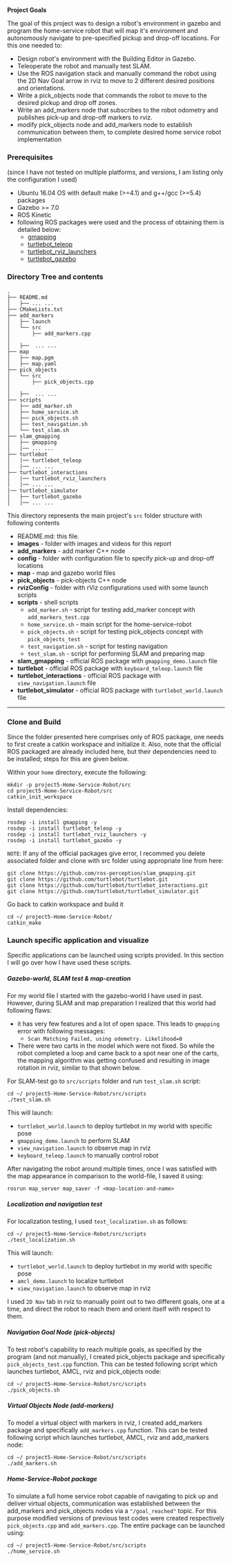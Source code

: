 
**Project Goals**

The goal of this project was to design a robot's environment in gazebo and program the home-service robot that will map it's environment and autonomously navigate to pre-specified pickup and drop-off locations. For this one needed to:

* Design robot's environment with the Building Editor in Gazebo.
* Teleoperate the robot and manually test SLAM.
* Use the ROS navigation stack and manually command the robot using the 2D Nav Goal arrow in rviz to move to 2 different desired positions and orientations.
* Write a pick_objects node that commands the robot to move to the desired pickup and drop off zones.
* Write an add_markers node that subscribes to the robot odometry and publishes pick-up and drop-off markers to rviz.
* modify pick_objects node and add_markers node to establish communication between them, to complete desired home service robot implementation

### Prerequisites
(since I have not tested on multiple platforms, and versions, I am listing only the configuration I used)

* Ubuntu 16.04 OS with default make (>=4.1) and g++/gcc (>=5.4) packages
* Gazebo >= 7.0
* ROS Kinetic
* following ROS packages were used and the process of obtaining them is detailed below:
	* [gmapping](http://wiki.ros.org/gmapping)
	* [turtlebot_teleop](http://wiki.ros.org/turtlebot_teleop)
	* [turtlebot_rviz_launchers](http://wiki.ros.org/turtlebot_rviz_launchers)
	* [turtlebot_gazebo](http://wiki.ros.org/turtlebot_gazebo)

### Directory Tree and contents

```
.
├── README.md
│   ├── ... ...
├── CMakeLists.txt
├── add_markers
│   ├── launch  
│   └── src
│       ├── add_markers.cpp
│    
│   ├──  ... ...
├── map 
│   ├── map.pgm
│   ├── map.yaml
├── pick_objects
│   └── src
│       ├── pick_objects.cpp
│       
│   ├──  ... ...
├── scripts
│   ├── add_marker.sh
│   ├── home_service.sh
│   ├── pick_objects.sh
│   ├── test_navigation.sh
│   └── test_slam.sh
├── slam_gmapping
│   ├── gmapping
│   |── ... ...
├── turtlebot
│   |── turtlebot_teleop
│   |── ... ...
├── turtlebot_interactions
│   |── turtlebot_rviz_launchers
│   |── ... ...
|── turtlebot_simulator
│   ├── turtlebot_gazebo
│   |── ... ...

```

This directory represents the main project's `src` folder structure with following contents

* README.md: this file.
* **images** - folder with images and videos for this report
* **add_markers** - add marker C++ node
* **config** - folder with configuration file to specify pick-up and drop-off locations
* **map** - map and gazebo world files
* **pick_objects** - pick-objects C++ node
* **rvizConfig** - folder with rViz configurations used with some launch scripts
* **scripts** - shell scripts
	* `add_marker.sh` - script for testing add_marker concept with `add_markers_test.cpp`
	* `home_service.sh` - main script for the home-service-robot
	* `pick_objects.sh` - script for testing pick_objects concept with `pick_objects_test`
	* `test_navigation.sh` - script for testing navigation
	* `test_slam.sh` - script for performing SLAM and preparing map
* **slam_gmapping** - official ROS package with `gmapping_demo.launch` file
* **turtlebot** - official ROS package with `keyboard_teleop.launch` file
* **turtlebot_interactions** - official ROS package with `view_navigation.launch` file
* **turtlebot_simulator** - official ROS package with `turtlebot_world.launch` file

---

### Clone and Build

Since the folder presented here comprises only of ROS package, one needs to first create a catkin workspace and initialize it. Also, note that the official ROS packaged are already included here, but their dependencies need to be installed; steps for this are given below.

Within your `home` directory, execute the following:

```
mkdir -p project5-Home-Service-Robot/src
cd project5-Home-Service-Robot/src
catkin_init_workspace
```
Install dependencies:

```
rosdep -i install gmapping -y
rosdep -i install turtlebot_teleop -y
rosdep -i install turtlebot_rviz_launchers -y
rosdep -i install turtlebot_gazebo -y
```

`NOTE`: If any of the official packages give error, I recommed you delete associated folder and clone with src folder using appropriate line from here:

```
git clone https://github.com/ros-perception/slam_gmapping.git  
git clone https://github.com/turtlebot/turtlebot.git  
git clone https://github.com/turtlebot/turtlebot_interactions.git  
git clone https://github.com/turtlebot/turtlebot_simulator.git
```

Go back to catkin workspace and build it

```
cd ~/ project5-Home-Service-Robot/
catkin_make
```

### Launch specific application and visualize

Specific applications can be launched using scripts provided. In this section I will go over how I have used these scripts.

##### Gazebo-world, SLAM test & map-creation

For my world file I started with the gazebo-world I have used in past. However, during SLAM and map preparation I realized that this world had following flaws:

* it has very few features and a lot of open space. This leads to `gmapping` error with following messages:
	* `Scan Matching Failed, using odometry. Likelihood=0`
* There were two carts in the model which were not fixed. So while the robot completed a loop and came back to a spot near one of the carts, the mapping algorithm was getting confused and resulting in image rotation in rviz, similar to that shown below.


For SLAM-test go to `src/scripts` folder and run `test_slam.sh` script:

```
cd ~/ project5-Home-Service-Robot/src/scripts
./test_slam.sh
```

This will launch:

* `turtlebot_world.launch` to deploy turtlebot in my world with specific pose
* `gmapping_demo.launch` to perform SLAM
* `view_navigation.launch` to observe map in rviz
* `keyboard_teleop.launch` to manually control robot

After navigating the robot around multiple times, once I was satisfied with the map appearance in comparison to the world-file, I saved it using:

`rosrun map_server map_saver -f <map-location-and-name>`


##### Localization and navigation test

For localization testing, I used `test_localization.sh` as follows:

```
cd ~/ project5-Home-Service-Robot/src/scripts
./test_localization.sh
```

This will launch:

* `turtlebot_world.launch` to deploy turtlebot in my world with specific pose
* `amcl_demo.launch` to localize turtlebot
* `view_navigation.launch` to observe map in rviz

I used `2D Nav` tab in rviz to manually point out to two different goals, one at a time, and direct the robot to reach them and orient itself with respect to them.

##### Navigation Goal Node (pick-objects)

To test robot's capability to reach multiple goals, as specified by the program (and not manually), I created pick_objects package and specifically `pick_objects_test.cpp` function. This can be tested following script which launches turtlebot, AMCL, rviz and pick_objects node:

```
cd ~/ project5-Home-Service-Robot/src/scripts
./pick_objects.sh
```

##### Virtual Objects Node (add-markers)

To model a virtual object with markers in rviz, I created add_markers package and specifically `add_markers.cpp` function. This can be tested following script which launches turtlebot, AMCL, rviz and add_markers node:

```
cd ~/ project5-Home-Service-Robot/src/scripts
./add_markers.sh
```

##### Home-Service-Robot package

To simulate a full home service robot capable of navigating to pick up and deliver virtual objects, communication was established between the add_markers and pick_objects nodes via a `"/goal_reached"` topic. For this purpose modified versions of previous test codes were created respectively `pick_objects.cpp` and `add_markers.cpp`. The entire package can be launched using:

```
cd ~/ project5-Home-Service-Robot/src/scripts
./home_service.sh
```
